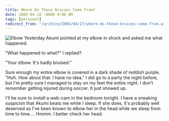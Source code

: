 ```yaml
---
title: Where Do These Bruises Come From?
date: 2005-04-18 -0800 9:00 AM
tags: [personal]
redirect_from: "/archive/2005/04/17/where-do-these-bruises-come-from.aspx/"
---
```


![Elbow](/images/elbow.jpg) Yesterday Akumi pointed at my elbow in shock
and asked me what happened.

"What happened to what?" I replied?

"Your elbow. It's badly bruised."

Sure enough my entire elbow is covered in a dark shade of reddish
purple. "Huh. How about that. I have no idea." I did go to a party the
night before, but I'm pretty sure I managed to stay on my feet the
entire night. I don't remember getting injured during soccer. It just
showed up.

I'll be sure to install a web-cam in the bedroom tonight. I have a
sneaking suspicion that Akumi beats me while I sleep. If she does, it's
probably well deserved as I've been known to elbow her in the head while
we sleep from time to time.... Hmmm. I better check her head.

